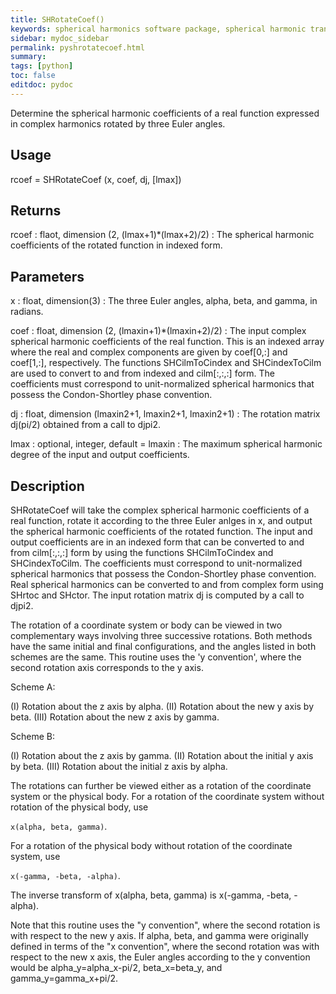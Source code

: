 ```yaml
---
title: SHRotateCoef()
keywords: spherical harmonics software package, spherical harmonic transform, legendre functions, multitaper spectral analysis, Python, gravity, magnetic field
sidebar: mydoc_sidebar
permalink: pyshrotatecoef.html
summary:
tags: [python]
toc: false
editdoc: pydoc
---
```


Determine the spherical harmonic coefficients of a real function expressed in complex harmonics rotated by three Euler angles.

## Usage

rcoef = SHRotateCoef (x, coef, dj, [lmax])

## Returns

rcoef : flaot, dimension (2, (lmax+1)\*(lmax+2)/2)
:   The spherical harmonic coefficients of the rotated function in indexed form.

## Parameters

x : float, dimension(3)
:   The three Euler angles, alpha, beta, and gamma, in radians.

coef : float, dimension (2, (lmaxin+1)\*(lmaxin+2)/2)
:   The input complex spherical harmonic coefficients of the real function. This is an indexed array where the real and complex components are given by coef[0,:] and coef[1,:], respectively. The functions SHCilmToCindex and SHCindexToCilm are used to convert to and from indexed and cilm[:,:,:] form. The coefficients must correspond to unit-normalized spherical harmonics that possess the Condon-Shortley phase convention.

dj : float, dimension (lmaxin2+1, lmaxin2+1, lmaxin2+1)
:   The rotation matrix dj(pi/2) obtained from a call to djpi2.

lmax : optional, integer, default = lmaxin
:   The maximum spherical harmonic degree of the input and output coefficients.

## Description

SHRotateCoef will take the complex spherical harmonic coefficients of a real function, rotate it according to the three Euler anlges in x, and output the spherical harmonic coefficients of the rotated function. The input and output coefficients are in an indexed form that can be converted to and from cilm[:,:,:] form by using the functions SHCilmToCindex and SHCindexToCilm. The coefficients must correspond to unit-normalized spherical harmonics that possess the Condon-Shortley phase convention. Real spherical harmonics can be converted to and from complex form using SHrtoc and SHctor. The input rotation matrix dj is computed by a call to djpi2.

The rotation of a coordinate system or body can be viewed in two complementary ways involving three successive rotations. Both methods have the same initial and final configurations, and the angles listed in both schemes are the same. This routine uses the 'y convention', where the second rotation axis corresponds to the y axis.

Scheme A:

(I) Rotation about the z axis by alpha.
(II) Rotation about the new y axis by beta.
(III) Rotation about the new z axis by gamma.

Scheme B:

(I) Rotation about the z axis by gamma.
(II) Rotation about the initial y axis by beta.
(III) Rotation about the initial z axis by alpha.

The rotations can further be viewed either as a rotation of the coordinate system or the physical body. For a rotation of the coordinate system without rotation of the physical body, use 

`x(alpha, beta, gamma)`.

For a rotation of the physical body without rotation of the coordinate system, use 

`x(-gamma, -beta, -alpha)`.

The inverse transform of x(alpha, beta, gamma) is x(-gamma, -beta, -alpha).

Note that this routine uses the "y convention", where the second rotation is with respect to the new y axis. If alpha, beta, and gamma were originally defined in terms of the "x convention", where the second rotation was with respect to the new x axis, the Euler angles according to the y convention would be alpha_y=alpha_x-pi/2, beta_x=beta_y, and gamma_y=gamma_x+pi/2.
